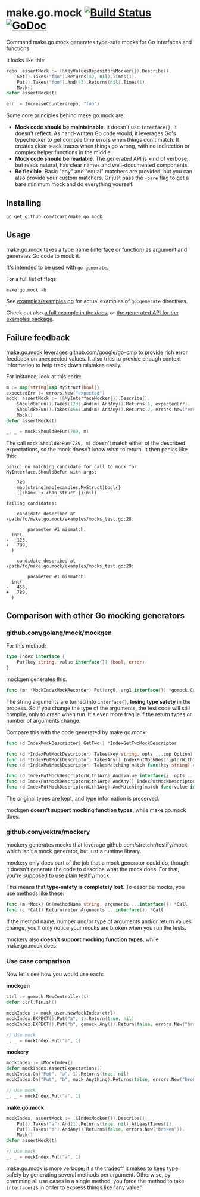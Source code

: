 # make.go.mock [![Build Status](https://secure.travis-ci.org/tcard/make.go.mock.svg?branch=master)](http://travis-ci.org/tcard/make.go.mock) [![GoDoc](https://godoc.org/github.com/tcard/make.go.mock?status.svg)](https://godoc.org/github.com/tcard/make.go.mock)

Command make.go.mock generates type-safe mocks for Go interfaces and functions.

It looks like this:

```go
repo, assertMock := (&KeyValuesRepositoryMocker{}).Describe().
	Get().Takes("foo").Returns(42, nil).Times(1).
	Put().Takes("foo").And(43).Returns(nil).Times(1).
	Mock()
defer assertMock(t)

err := IncreaseCounter(repo, "foo")
```

Some core principles behind make.go.mock are:

* **Mock code should be maintainable**. It doesn't use `interface{}`. It doesn't reflect. As hand-written Go code would, it leverages Go's typechecker to get compile time errors when things don't match. It creates clear stack traces when things go wrong, with no indirection or complex helper functions in the middle.
* **Mock code should be readable**. The generated API is kind of verbose, but reads natural, has clear names and well-documented components.
* **Be flexible**. Basic "any" and "equal" matchers are provided, but you can also provide your custom matchers. Or just pass the `-bare` flag to get a bare minimum mock and do everything yourself.

## Installing

```
go get github.com/tcard/make.go.mock
```

## Usage

make.go.mock takes a type name (interface or function) as argument and generates Go code to mock it.

It's intended to be used with `go generate`.

For a full list of flags:

```
make.go.mock -h
```

See [examples/examples.go](https://github.com/tcard/make.go.mock/tree/master/examples/examples.go) for actual examples of `go:generate` directives.

Check out also [a full example in the docs](https://godoc.org/github.com/tcard/make.go.mock/examples#example-package), or [the generated API for the examples package](https://godoc.org/github.com/tcard/make.go.mock/examples/generated).

## Failure feedback

make.go.mock leverages [github.com/google/go-cmp](https://github.com/google/go-cmp) to provide rich error feedback on unexpected values. It also tries to provide enough context information to help track down mistakes easily.

For instance, look at this code:

```go
m := map[string]map[MyStruct]bool{}
expectedErr := errors.New("expected")
mock, assertMock := (&MyInterfaceMocker{}).Describe().
	ShouldBeFun().Takes(123).And(m).AndAny().Returns(1, expectedErr).
	ShouldBeFun().Takes(456).And(m).AndAny().Returns(2, errors.New("err 2")).
	Mock()
defer assertMock(t)

_, _ = mock.ShouldBeFun(789, m)
```

The call `mock.ShouldBeFun(789, m)` doesn't match either of the described expectations, so the mock doesn't know what to return. It then panics like this:

```
panic: no matching candidate for call to mock for MyInterface.ShouldBeFun with args:

	789
	map[string]map[examples.MyStruct]bool{}
	[]chan<- <-chan struct {}(nil)

failing candidates:

	candidate described at /path/to/make.go.mock/examples/mocks_test.go:28:

		parameter #1 mismatch:
  int(
- 	123,
+ 	789,
  )

	candidate described at /path/to/make.go.mock/examples/mocks_test.go:29:

		parameter #1 mismatch:
  int(
- 	456,
+ 	789,
  )
```

## Comparison with other Go mocking generators

### github.com/golang/mock/mockgen

For this method:

```go
type Index interface {
	Put(key string, value interface{}) (bool, error)
}
```

mockgen generates this:

```go
func (mr *MockIndexMockRecorder) Put(arg0, arg1 interface{}) *gomock.Call
```

The string arguments are turned into `interface{}`, **losing type safety** in the process. So if you change the type of the arguments, the test code will still compile, only to crash when run. It's even more fragile if the return types or number of arguments change.

Compare this with the code generated by make.go.mock:

```go
func (d IndexMockDescriptor) GetTwo() *IndexGetTwoMockDescriptor

func (d *IndexPutMockDescriptor) Takes(key string, opts ...cmp.Option) IndexPutMockDescriptorWith1Arg
func (d *IndexPutMockDescriptor) TakesAny() IndexPutMockDescriptorWith1Arg
func (d *IndexPutMockDescriptor) TakesMatching(match func(key string) error) IndexPutMockDescriptorWith1Arg

func (d IndexPutMockDescriptorWith1Arg) And(value interface{}, opts ...cmp.Option) IndexPutMockDescriptorWith2Args
func (d IndexPutMockDescriptorWith1Arg) AndAny() IndexPutMockDescriptorWith2Args
func (d IndexPutMockDescriptorWith1Arg) AndMatching(match func(value interface{}) error) IndexPutMockDescriptorWith2Args
```

The original types are kept, and type information is preserved.

mockgen **doesn't support mocking function types**, while make.go.mock does.

### github.com/vektra/mockery

mockery generates mocks that leverage github.com/stretchr/testify/mock, which isn't a mock generator, but just a runtime library.

mockery only does part of the job that a mock generator could do, though: it doesn't generate the code to describe what the mock does. For that, you're supposed to use plain testify/mock.

This means that **type-safety is completely lost**. To describe mocks, you use methods like these:

```go
func (m *Mock) On(methodName string, arguments ...interface{}) *Call
func (c *Call) Return(returnArguments ...interface{}) *Call
```

If the method name, number and/or type of arguments and/or return values change, you'll only notice your mocks are broken when you run the tests.

mockery also **doesn't support mocking function types**, while make.go.mock does.

### Use case comparison

Now let's see how you would use each:

**mockgen**

```go
ctrl := gomock.NewController(t)
defer ctrl.Finish()

mockIndex := mock_user.NewMockIndex(ctrl)
mockIndex.EXPECT().Put("a", 1).Return(true, nil)
mockIndex.EXPECT().Put("b", gomock.Any()).Return(false, errors.New("broken"))

// Use mock
_, _ = mockIndex.Put("a", 1)
```

**mockery**

```go
mockIndex := &MockIndex{}
defer mockIndex.AssertExpectations()
mockIndex.On("Put", "a", 1).Returns(true, nil)
mockIndex.On("Put", "b", mock.Anything).Returns(false, errors.New("broken"))

// Use mock
_, _ = mockIndex.Put("a", 1)
```

**make.go.mock**

```go
mockIndex, assertMock := (&IndexMocker{}).Describe().
	Put().Takes("a").And(1).Returns(true, nil).AtLeastTimes(1).
	Put().Takes("b").AndAny().Returns(false, errors.New("broken")).
	Mock()
defer assertMock(t)

// Use mock
_, _ = mockIndex.Put("a", 1)
```

make.go.mock is more verbose; it's the tradeoff it makes to keep type safety by generating several methods per argument. Otherwise, by cramming all use cases in a single method, you force the method to take `interface{}`s in order to express things like "any value".
